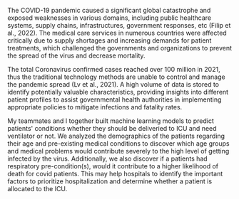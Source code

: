 The COVID-19 pandemic caused a significant global catastrophe and exposed weaknesses in various domains, including public healthcare systems, supply chains, infrastructures, government responses, etc (Filip et al., 2022).  The medical care services in numerous countries were affected critically due to supply shortages and increasing demands for patient treatments, which challenged the governments and organizations to prevent the spread of the virus and decrease mortality.  

The total Coronavirus confirmed cases reached over 100 million in 2021, thus the traditional technology methods are unable to control and manage the pandemic spread (Lv et al., 2021). A high volume of data is stored to identify potentially valuable characteristics, providing insights into different patient profiles to assist governmental health authorities in implementing appropriate policies to mitigate infections and fatality rates. 

My teammates and I together built machine learning models to predict patients' conditions whether they should be deliveried to ICU and need ventilator or not. We analyzed the demographics of the patients regarding their age and pre-existing medical conditions to discover which age groups and medical problems would contribute severely to the high level of getting infected by the virus. Additionally, we also discover if a patients had respiratory pre-condition(s), would it contribute to a higher likelihood of death for covid patients. This may help hospitals to identify the important factors to prioritize hospitalization and determine whether a patient is allocated to the ICU. 


